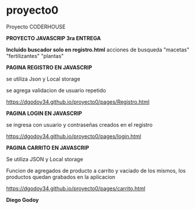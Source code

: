 # proyecto0 #

Proyecto CODERHOUSE

**PROYECTO JAVASCRIP
   3ra ENTREGA**

**Incluido buscador solo en registro.html**
acciones de busqueda "macetas" "fertilizantes" "plantas"

**PAGINA REGISTRO EN JAVASCRIP**

se utiliza Json y Local storage

se agrega validacion de usuario repetido

https://dgodoy34.github.io/proyecto0/pages/Registro.html

**PAGINA LOGIN EN JAVASCRIP**

se ingresa con usuario y contraseñas creados en el registro

https://dgodoy34.github.io/proyecto0/pages/login.html

**PAGINA CARRITO EN JAVASCRIP**

Se utiliza JSON y Local storage 

Funcion de agregados de producto a carrito y vaciado de los mismos, los productos quedan grabados en la aplicacion

https://dgodoy34.github.io/proyecto0/pages/carrito.html

**Diego Godoy**
